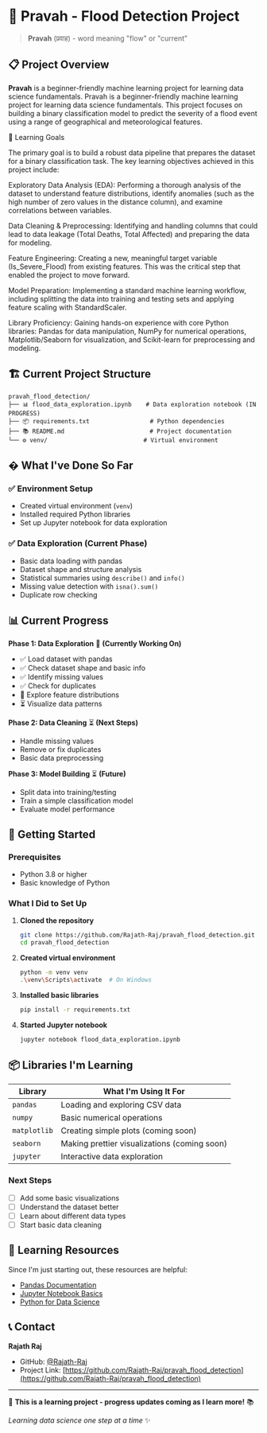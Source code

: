# 🌊 Pravah - Flood Detection Project

> **Pravah** (प्रवाह) - word meaning "flow" or "current"

## 📋 Project Overview

**Pravah** is a beginner-friendly machine learning project for learning data science fundamentals. Pravah is a beginner-friendly machine learning project for learning data science fundamentals. This project focuses on building a binary classification model to predict the severity of a flood event using a range of geographical and meteorological features.

🎯 Learning Goals

The primary goal is to build a robust data pipeline that prepares the dataset for a binary classification task. The key learning objectives achieved in this project include:

Exploratory Data Analysis (EDA): Performing a thorough analysis of the dataset to understand feature distributions, identify anomalies (such as the high number of zero values in the distance column), and examine correlations between variables.

Data Cleaning & Preprocessing: Identifying and handling columns that could lead to data leakage (Total Deaths, Total Affected) and preparing the data for modeling.

Feature Engineering: Creating a new, meaningful target variable (Is_Severe_Flood) from existing features. This was the critical step that enabled the project to move forward.

Model Preparation: Implementing a standard machine learning workflow, including splitting the data into training and testing sets and applying feature scaling with StandardScaler.

Library Proficiency: Gaining hands-on experience with core Python libraries: Pandas for data manipulation, NumPy for numerical operations, Matplotlib/Seaborn for visualization, and Scikit-learn for preprocessing and modeling.


## 🏗️ Current Project Structure

```
pravah_flood_detection/
├── 📊 flood_data_exploration.ipynb    # Data exploration notebook (IN PROGRESS)
├── 📦 requirements.txt                 # Python dependencies  
├── 📚 README.md                        # Project documentation
└── ⚙️ venv/                           # Virtual environment
```

## � What I've Done So Far

### ✅ **Environment Setup** 
- Created virtual environment (`venv`)
- Installed required Python libraries
- Set up Jupyter notebook for data exploration

### ✅ **Data Exploration (Current Phase)**
- Basic data loading with pandas
- Dataset shape and structure analysis
- Statistical summaries using `describe()` and `info()`
- Missing value detection with `isna().sum()`
- Duplicate row checking

## 📊 Current Progress

**Phase 1: Data Exploration** 🔄 **(Currently Working On)**
- ✅ Load dataset with pandas
- ✅ Check dataset shape and basic info
- ✅ Identify missing values
- ✅ Check for duplicates
- 🔄 Explore feature distributions
- ⏳ Visualize data patterns

**Phase 2: Data Cleaning** ⏳ **(Next Steps)**
- Handle missing values
- Remove or fix duplicates
- Basic data preprocessing

**Phase 3: Model Building** ⏳ **(Future)**
- Split data into training/testing
- Train a simple classification model
- Evaluate model performance

## 🚀 Getting Started

### Prerequisites
- Python 3.8 or higher
- Basic knowledge of Python

### What I Did to Set Up

1. **Cloned the repository**
   ```bash
   git clone https://github.com/Rajath-Raj/pravah_flood_detection.git
   cd pravah_flood_detection
   ```

2. **Created virtual environment**
   ```bash
   python -m venv venv
   .\venv\Scripts\activate  # On Windows
   ```

3. **Installed basic libraries**
   ```bash
   pip install -r requirements.txt
   ```

4. **Started Jupyter notebook**
   ```bash
   jupyter notebook flood_data_exploration.ipynb
   ```

## 📦 Libraries I'm Learning

| Library | What I'm Using It For |
|---------|----------------------|
| `pandas` | Loading and exploring CSV data |
| `numpy` | Basic numerical operations |
| `matplotlib` | Creating simple plots (coming soon) |
| `seaborn` | Making prettier visualizations (coming soon) |
| `jupyter` | Interactive data exploration |






### Next Steps
- [ ] Add some basic visualizations
- [ ] Understand the dataset better
- [ ] Learn about different data types
- [ ] Start basic data cleaning

## 🤝 Learning Resources

Since I'm just starting out, these resources are helpful:
- [Pandas Documentation](https://pandas.pydata.org/docs/user_guide/)
- [Jupyter Notebook Basics](https://jupyter.org/try)
- [Python for Data Science](https://www.python.org/about/gettingstarted/)

## 📞 Contact

**Rajath Raj**
- GitHub: [@Rajath-Raj](https://github.com/Rajath-Raj)
- Project Link: [https://github.com/Rajath-Raj/pravah_flood_detection](https://github.com/Rajath-Raj/pravah_flood_detection)

---

🚀 **This is a learning project - progress updates coming as I learn more!** 📚

*Learning data science one step at a time* ✨
